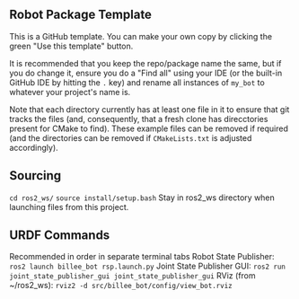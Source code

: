 ## Robot Package Template

This is a GitHub template. You can make your own copy by clicking the green "Use this template" button.

It is recommended that you keep the repo/package name the same, but if you do change it, ensure you do a "Find all" using your IDE (or the built-in GitHub IDE by hitting the `.` key) and rename all instances of `my_bot` to whatever your project's name is.

Note that each directory currently has at least one file in it to ensure that git tracks the files (and, consequently, that a fresh clone has direcctories present for CMake to find). These example files can be removed if required (and the directories can be removed if `CMakeLists.txt` is adjusted accordingly).

## Sourcing
`cd ros2_ws/`
`source install/setup.bash`
Stay in ros2_ws directory when launching files from this project.

## URDF Commands
Recommended in order in separate terminal tabs
Robot State Publisher: `ros2 launch billee_bot rsp.launch.py`
Joint State Publisher GUI: `ros2 run joint_state_publisher_gui joint_state_publisher_gui`
RViz (from ~/ros2_ws): `rviz2 -d src/billee_bot/config/view_bot.rviz`
